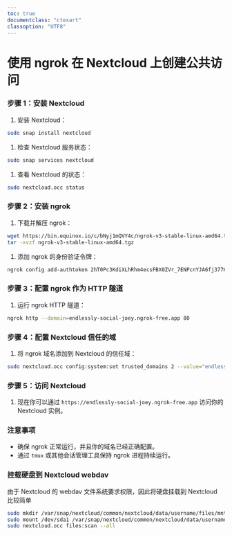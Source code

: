 ```yaml
---
toc: true
documentclass: "ctexart"
classoption: "UTF8"
---
```

# 使用 ngrok 在 Nextcloud 上创建公共访问
### 步骤 1：安装 Nextcloud
1. 安装 Nextcloud：
```bash
sudo snap install nextcloud
```
1. 检查 Nextcloud 服务状态：
```bash
sudo snap services nextcloud
```
1. 查看 Nextcloud 的状态：
```bash
sudo nextcloud.occ status
```
### 步骤 2：安装 ngrok
1. 下载并解压 ngrok：
```bash
wget https://bin.equinox.io/c/bNyj1mQVY4c/ngrok-v3-stable-linux-amd64.tgz
tar -xvzf ngrok-v3-stable-linux-amd64.tgz
```
1. 添加 ngrok 的身份验证令牌：
```bash
ngrok config add-authtoken 2hT0Pc3KdiXLhRhm4ecsFBX0ZVr_7ENPcnYJA6fj377HS4sA5
```
### 步骤 3：配置 ngrok 作为 HTTP 隧道
1. 运行 ngrok HTTP 隧道：
```bash
ngrok http --domain=endlessly-social-joey.ngrok-free.app 80
```
### 步骤 4：配置 Nextcloud 信任的域
1. 将 ngrok 域名添加到 Nextcloud 的信任域：
```bash
sudo nextcloud.occ config:system:set trusted_domains 2 --value="endlessly-social-joey.ngrok-free.app"
```
### 步骤 5：访问 Nextcloud
1. 现在你可以通过 `https://endlessly-social-joey.ngrok-free.app` 访问你的 Nextcloud 实例。
### 注意事项
- 确保 ngrok 正常运行，并且你的域名已经正确配置。
- 通过 `tmux` 或其他会话管理工具保持 ngrok 进程持续运行。
### 挂载硬盘到 Nextcloud webdav
由于 Nextcloud 的 webdav 文件系统要求权限，因此将硬盘挂载到 Nextcloud 比较简单
```bash
sudo mkdir /var/snap/nextcloud/common/nextcloud/data/username/files/mnt
sudo mount /dev/sda1 /var/snap/nextcloud/common/nextcloud/data/username/files/mnt
sudo nextcloud.occ files:scan --all
```
